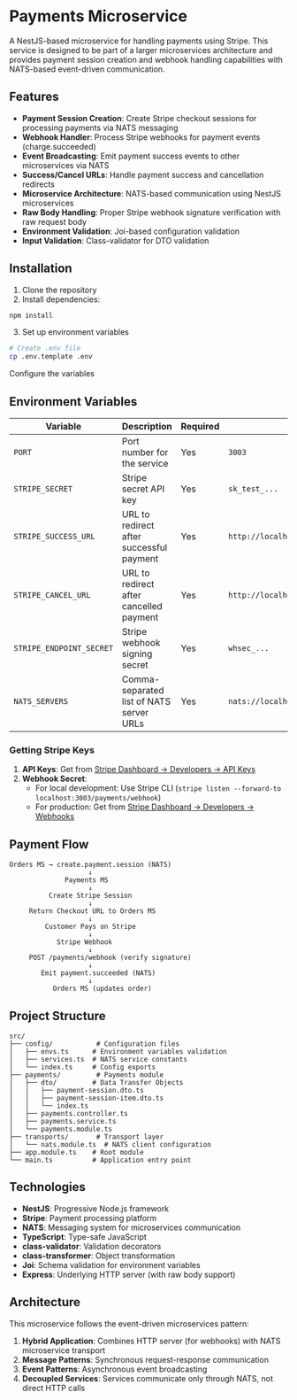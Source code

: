 # Payments Microservice

A NestJS-based microservice for handling payments using Stripe. This service is designed to be part of a larger microservices architecture and provides payment session creation and webhook handling capabilities with NATS-based event-driven communication.

## Features

- **Payment Session Creation**: Create Stripe checkout sessions for processing payments via NATS messaging
- **Webhook Handler**: Process Stripe webhooks for payment events (charge.succeeded)
- **Event Broadcasting**: Emit payment success events to other microservices via NATS
- **Success/Cancel URLs**: Handle payment success and cancellation redirects
- **Microservice Architecture**: NATS-based communication using NestJS microservices
- **Raw Body Handling**: Proper Stripe webhook signature verification with raw request body
- **Environment Validation**: Joi-based configuration validation
- **Input Validation**: Class-validator for DTO validation

## Installation

1. Clone the repository
2. Install dependencies:

```bash
npm install
```

3. Set up environment variables

```bash
# Create .env file
cp .env.template .env
```

Configure the variables

## Environment Variables

| Variable | Description | Required | Example |
|----------|-------------|----------|---------|
| `PORT` | Port number for the service | Yes | `3003` |
| `STRIPE_SECRET` | Stripe secret API key | Yes | `sk_test_...` |
| `STRIPE_SUCCESS_URL` | URL to redirect after successful payment | Yes | `http://localhost:3000/payments/success` |
| `STRIPE_CANCEL_URL` | URL to redirect after cancelled payment | Yes | `http://localhost:3000/payments/cancel` |
| `STRIPE_ENDPOINT_SECRET` | Stripe webhook signing secret | Yes | `whsec_...` |
| `NATS_SERVERS` | Comma-separated list of NATS server URLs | Yes | `nats://localhost:4222` |

### Getting Stripe Keys

1. **API Keys**: Get from [Stripe Dashboard → Developers → API Keys](https://dashboard.stripe.com/test/apikeys)
2. **Webhook Secret**: 
   - For local development: Use Stripe CLI (`stripe listen --forward-to localhost:3003/payments/webhook`)
   - For production: Get from [Stripe Dashboard → Developers → Webhooks](https://dashboard.stripe.com/webhooks)

## Payment Flow

```
Orders MS → create.payment.session (NATS)
                    ↓
              Payments MS
                    ↓
          Create Stripe Session
                    ↓
     Return Checkout URL to Orders MS
                    ↓
         Customer Pays on Stripe
                    ↓
            Stripe Webhook
                    ↓
     POST /payments/webhook (verify signature)
                    ↓
        Emit payment.succeeded (NATS)
                    ↓
           Orders MS (updates order)
```


## Project Structure

```
src/
├── config/           # Configuration files
│   ├── envs.ts      # Environment variables validation
│   ├── services.ts  # NATS service constants
│   └── index.ts     # Config exports
├── payments/         # Payments module
│   ├── dto/         # Data Transfer Objects
│   │   ├── payment-session.dto.ts
│   │   ├── payment-session-item.dto.ts
│   │   └── index.ts
│   ├── payments.controller.ts
│   ├── payments.service.ts
│   └── payments.module.ts
├── transports/       # Transport layer
│   └── nats.module.ts  # NATS client configuration
├── app.module.ts    # Root module
└── main.ts          # Application entry point
```

## Technologies

- **NestJS**: Progressive Node.js framework
- **Stripe**: Payment processing platform
- **NATS**: Messaging system for microservices communication
- **TypeScript**: Type-safe JavaScript
- **class-validator**: Validation decorators
- **class-transformer**: Object transformation
- **Joi**: Schema validation for environment variables
- **Express**: Underlying HTTP server (with raw body support)

## Architecture

This microservice follows the event-driven microservices pattern:

1. **Hybrid Application**: Combines HTTP server (for webhooks) with NATS microservice transport
2. **Message Patterns**: Synchronous request-response communication
3. **Event Patterns**: Asynchronous event broadcasting
4. **Decoupled Services**: Services communicate only through NATS, not direct HTTP calls

